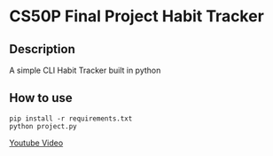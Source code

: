 # CS50P Final Project Habit Tracker
## Description
A simple CLI Habit Tracker built in python
## How to use
```
pip install -r requirements.txt
python project.py
```

[Youtube Video](https://youtu.be/rBtb075Zbw8)
